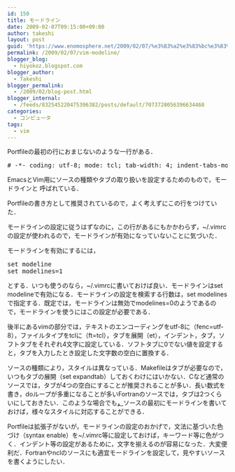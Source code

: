 ```yaml
---
id: 150
title: モードライン
date: 2009-02-07T09:15:00+09:00
author: takeshi
layout: post
guid: 'https://www.enomosphere.net/2009/02/07/%e3%83%a2%e3%83%bc%e3%83%89%e3%83%a9%e3%82%a4%e3%83%b3/'
permalink: /2009/02/07/vim-modeline/
blogger_blog:
  - hiyokoz.blogspot.com
blogger_author:
  - Takeshi
blogger_permalink:
  - /2009/02/blog-post.html
blogger_internal:
  - /feeds/832545220475396382/posts/default/7073728056396634468
categories:
  - コンピュータ
tags:
  - vim
---
```

Portfileの最初の行におまじないのような一行がある．
<pre># -*- coding: utf-8; mode: tcl; tab-width: 4; indent-tabs-mode: nil; c-basic-offset: 4 -*- vim:fenc=utf-8:ft=tcl:et:sw=4:ts=4:sts=4</pre>
EmacsとVim用にソースの種類やタブの取り扱いを設定するためのもので，モードラインと
呼ばれている．

Portfileの書き方として推奨されているので，よく考えずにこの行をつけていた．

モードラインの設定に従うはずなのに，この行があるにもかかわらず，~/.vimrcの設定が使われるので，モードラインが有効になっていないことに気づいた．

モードラインを有効にするには，
<pre>set modeline
set modelines=1</pre>
とする．いつも使うのなら，~/.vimrcに書いておけば良い．モードラインはset modelineで有効になる．モードラインの設定を検索する行数は，set modelinesで指定する．既定では，モードラインは無効でmodelines=0のようであるので，モードラインを使うにはこの設定が必要である．

後半にあるvimの部分では，テキストのエンコーディングをutf-8に（fenc=utf-8），ファイルタイプをtclに（ft=tcl），タブを展開（et），インデント，タブ，ソフトタブをそれぞれ4文字に設定している．ソフトタブに0でない値を設定すると，タブを入力したとき設定した文字数の空白に置換する．

ソースの種類により，スタイルは異なっている．Makefileはタブが必要なので，いつもタブの展開（set expandtab）しておくわけにはいかない．Cなど通常のソースでは，タブが4つの空白にすることが推奨されることが多い．長い数式を書き，doループが多重になることが多いFortranのソースでは，タブは2つくらいにしておきたい．このような場合でも<span style="text-decoration: underline;"><span style="font-weight: bold;"><span style="font-weight: bold;">，</span></span></span>ソースの最初にモードラインを書いておけば，様々なスタイルに対応することができる．

Portfileは拡張子がないが，モードラインの設定のおかげで，文法に基づいた色づけ（syntax enable）を~/.vimrc等に設定しておけば，キーワード等に色がつく．インデント等の設定があるために，文字を揃えるのが容易になった．大変便利だ．Fortranやnclのソースにも適宜モードラインを設定して，見やすいソースを書くようにしたい．